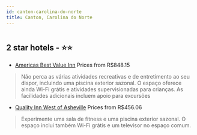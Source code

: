 ```yaml
---
id: canton-carolina-do-norte
title: Canton, Carolina do Norte
---
```


<center><img src="https://i.travelapi.com/hotels/1000000/30000/24000/23946/51e580a3_z.jpg" alt="" /></center>


##  2 star hotels - ⭐️⭐️

-    [Americas Best Value Inn](https://www.hurb.com/br/aud/https://www.hurb.com/br/hotels/canton/americas-best-value-inn-HT-P3OS?cmp=18055) Prices from R$848.15
   > Não perca as várias atividades recreativas e de entretimento ao seu dispor, incluindo uma piscina exterior sazonal. O espaço oferece ainda Wi-Fi grátis e atividades supervisionadas para crianças. As facilidades adicionais incluem apoio para excursões
-    [Quality Inn West of Asheville](https://www.hurb.com/br/aud/https://www.hurb.com/br/hotels/canton/quality-inn-west-of-asheville-HT-5OYJ?cmp=18055) Prices from R$456.06
   > Experimente uma sala de fitness e uma piscina exterior sazonal. O espaço inclui também Wi-Fi grátis e um televisor no espaço comum.
